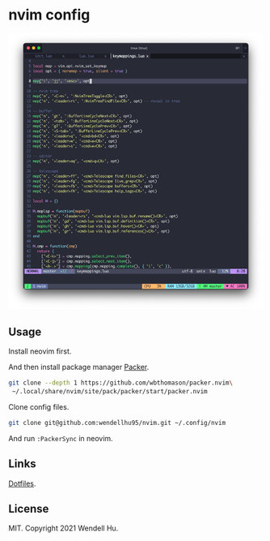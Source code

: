 # nvim config

![](./img/screenshot.png)

## Usage

Install neovim first.

And then install package manager [Packer](https://github.com/wbthomason/packer.nvim).

```sh
git clone --depth 1 https://github.com/wbthomason/packer.nvim\
 ~/.local/share/nvim/site/pack/packer/start/packer.nvim
```

Clone config files.

```sh
git clone git@github.com:wendellhu95/nvim.git ~/.config/nvim
```

And run `:PackerSync` in neovim.

## Links

[Dotfiles](https://github.com/wendellhu95/dotfiles).

## License

MIT. Copyright 2021 Wendell Hu.


